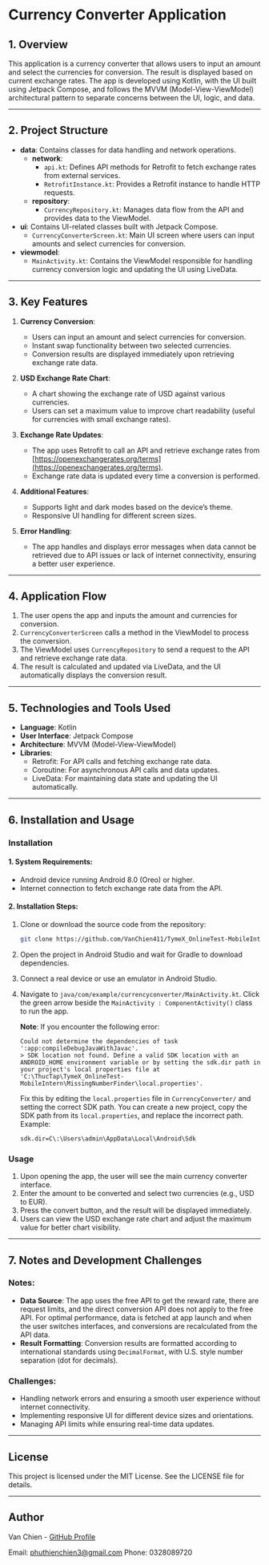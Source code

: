 # Currency Converter Application

## 1. Overview
This application is a currency converter that allows users to input an amount and select the currencies for conversion. The result is displayed based on current exchange rates. The app is developed using Kotlin, with the UI built using Jetpack Compose, and follows the MVVM (Model-View-ViewModel) architectural pattern to separate concerns between the UI, logic, and data.

---

## 2. Project Structure
- **data**: Contains classes for data handling and network operations.
    - **network**:
        - `api.kt`: Defines API methods for Retrofit to fetch exchange rates from external services.
        - `RetrofitInstance.kt`: Provides a Retrofit instance to handle HTTP requests.
    - **repository**:
        - `CurrencyRepository.kt`: Manages data flow from the API and provides data to the ViewModel.
- **ui**: Contains UI-related classes built with Jetpack Compose.
    - `CurrencyConverterScreen.kt`: Main UI screen where users can input amounts and select currencies for conversion.
- **viewmodel**:
    - `MainActivity.kt`: Contains the ViewModel responsible for handling currency conversion logic and updating the UI using LiveData.

---

## 3. Key Features
1. **Currency Conversion**:
    - Users can input an amount and select currencies for conversion.
    - Instant swap functionality between two selected currencies.
    - Conversion results are displayed immediately upon retrieving exchange rate data.

2. **USD Exchange Rate Chart**:
    - A chart showing the exchange rate of USD against various currencies.
    - Users can set a maximum value to improve chart readability (useful for currencies with small exchange rates).

3. **Exchange Rate Updates**:
    - The app uses Retrofit to call an API and retrieve exchange rates from [https://openexchangerates.org/terms](https://openexchangerates.org/terms).
    - Exchange rate data is updated every time a conversion is performed.

4. **Additional Features**:
    - Supports light and dark modes based on the device’s theme.
    - Responsive UI handling for different screen sizes.

5. **Error Handling**:
    - The app handles and displays error messages when data cannot be retrieved due to API issues or lack of internet connectivity, ensuring a better user experience.

---

## 4. Application Flow
1. The user opens the app and inputs the amount and currencies for conversion.
2. `CurrencyConverterScreen` calls a method in the ViewModel to process the conversion.
3. The ViewModel uses `CurrencyRepository` to send a request to the API and retrieve exchange rate data.
4. The result is calculated and updated via LiveData, and the UI automatically displays the conversion result.

---

## 5. Technologies and Tools Used
- **Language**: Kotlin
- **User Interface**: Jetpack Compose
- **Architecture**: MVVM (Model-View-ViewModel)
- **Libraries**:
    - Retrofit: For API calls and fetching exchange rate data.
    - Coroutine: For asynchronous API calls and data updates.
    - LiveData: For maintaining data state and updating the UI automatically.

---

## 6. Installation and Usage
### Installation
#### 1. System Requirements:
- Android device running Android 8.0 (Oreo) or higher.
- Internet connection to fetch exchange rate data from the API.

#### 2. Installation Steps:
1. Clone or download the source code from the repository:
   ```bash
   git clone https://github.com/VanChien411/TymeX_OnlineTest-MobileIntern.git
   ```
2. Open the project in Android Studio and wait for Gradle to download dependencies.
3. Connect a real device or use an emulator in Android Studio.
4. Navigate to `java/com/example/currencyconverter/MainActivity.kt`. Click the green arrow beside the `MainActivity : ComponentActivity()` class to run the app.

   **Note**: If you encounter the following error:
   ```
   Could not determine the dependencies of task ':app:compileDebugJavaWithJavac'.
   > SDK location not found. Define a valid SDK location with an ANDROID_HOME environment variable or by setting the sdk.dir path in your project's local properties file at 'C:\ThucTap\TymeX_OnlineTest-MobileIntern\MissingNumberFinder\local.properties'.
   ```
   Fix this by editing the `local.properties` file in `CurrencyConverter/` and setting the correct SDK path. You can create a new project, copy the SDK path from its `local.properties`, and replace the incorrect path. Example:
   ```
   sdk.dir=C\:\Users\admin\AppData\Local\Android\Sdk
   ```

### Usage
1. Upon opening the app, the user will see the main currency converter interface.
2. Enter the amount to be converted and select two currencies (e.g., USD to EUR).
3. Press the convert button, and the result will be displayed immediately.
4. Users can view the USD exchange rate chart and adjust the maximum value for better chart visibility.

---

## 7. Notes and Development Challenges
### Notes:
- **Data Source**: The app uses the free API to get the reward rate, there are request limits, and the direct conversion API does not apply to the free API. For optimal performance, data is fetched at app launch and when the user switches interfaces, and conversions are recalculated from the API data.
- **Result Formatting**: Conversion results are formatted according to international standards using `DecimalFormat`, with U.S. style number separation (dot for decimals).

### Challenges:
- Handling network errors and ensuring a smooth user experience without internet connectivity.
- Implementing responsive UI for different device sizes and orientations.
- Managing API limits while ensuring real-time data updates.

---

## License
This project is licensed under the MIT License. See the LICENSE file for details.

---

## Author
Van Chien - [GitHub Profile](https://github.com/VanChien411)

Email: phuthienchien3@gmail.com 
Phone: 0328089720

